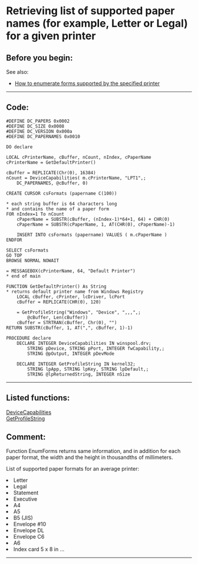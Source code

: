 <link rel="stylesheet" type="text/css" href="../css/win32api.css">  
<link rel="stylesheet" href="https://cdnjs.cloudflare.com/ajax/libs/font-awesome/4.7.0/css/font-awesome.min.css">

# Retrieving list of supported paper names (for example, Letter or Legal) for a given printer

## Before you begin:
See also:

* [How to enumerate forms supported by the specified printer](sample_390.md)  

  
***  


## Code:
```foxpro  
#DEFINE DC_PAPERS 0x0002
#DEFINE DC_SIZE 0x0008
#DEFINE DC_VERSION 0x000a
#DEFINE DC_PAPERNAMES 0x0010

DO declare

LOCAL cPrinterName, cBuffer, nCount, nIndex, cPaperName
cPrinterName = GetDefaultPrinter()

cBuffer = REPLICATE(Chr(0), 16384)
nCount = DeviceCapabilities( m.cPrinterName, "LPT1",;
	DC_PAPERNAMES, @cBuffer, 0)

CREATE CURSOR csFormats (papername C(100))

* each string buffer is 64 characters long
* and contains the name of a paper form
FOR nIndex=1 To nCount
	cPaperName = SUBSTR(cBuffer, (nIndex-1)*64+1, 64) + CHR(0)
	cPaperName = SUBSTR(cPaperName, 1, AT(CHR(0), cPaperName)-1)
	
	INSERT INTO csFormats (papername) VALUES ( m.cPaperName )
ENDFOR

SELECT csFormats
GO TOP
BROWSE NORMAL NOWAIT

= MESSAGEBOX(cPrinterName, 64, "Default Printer")
* end of main

FUNCTION GetDefaultPrinter() As String
* returns default printer name from Windows Registry
	LOCAL cBuffer, cPrinter, lcDriver, lcPort
	cBuffer = REPLICATE(CHR(0), 120)

	= GetProfileString("Windows", "Device", ",,,",;
		@cBuffer, Len(cBuffer))
	cBuffer = STRTRAN(cBuffer, Chr(0), "")
RETURN SUBSTR(cBuffer, 1, AT(",", cBuffer, 1)-1)

PROCEDURE declare
	DECLARE INTEGER DeviceCapabilities IN winspool.drv;
		STRING pDevice, STRING pPort, INTEGER fwCapability,;
		STRING @pOutput, INTEGER pDevMode

	DECLARE INTEGER GetProfileString IN kernel32;
		STRING lpApp, STRING lpKey, STRING lpDefault,;
		STRING @lpReturnedString, INTEGER nSize  
```  
***  


## Listed functions:
[DeviceCapabilities](../libraries/winspool.drv/DeviceCapabilities.md)  
[GetProfileString](../libraries/kernel32/GetProfileString.md)  

## Comment:
Function EnumForms returns same information, and in addition for each paper format, the width and the height in thousandths of millimeters.  
  
List of supported paper formats for an average printer:  
<li>Letter  
<li>Legal  
<li>Statement  
<li>Executive  
<li>A4  
<li>A5  
<li>B5 (JIS)  
<li>Envelope #10  
<li>Envelope DL  
<li>Envelope C6  
<li>A6  
<li>Index card 5 x 8 in  
...  
  
***  

